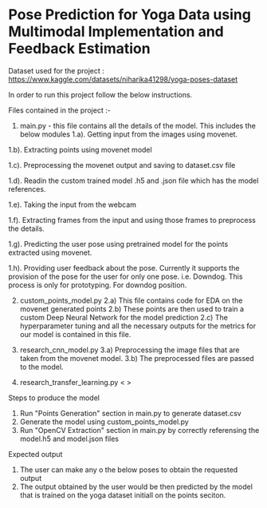 # Pose Prediction for Yoga Data using Multimodal Implementation and Feedback Estimation 

Dataset used for the project : https://www.kaggle.com/datasets/niharika41298/yoga-poses-dataset 

In order to run this project follow the below instructions. 

Files contained in the project :-

1. main.py - this file contains all the details of the model. This includes the below modules 
1.a). Getting input from the images using movenet. 

1.b). Extracting points using movenet model

1.c). Preprocessing the movenet output and saving to dataset.csv file

1.d). Readin the custom trained model .h5 and .json file which has the model references. 

1.e). Taking the input from the webcam 

1.f). Extracting frames from the input and using those frames to preprocess the details. 

1.g). Predicting the user pose using pretrained model for the points extracted using movenet.

1.h). Providing user feedback about the pose. Currently it supports the provision of the pose for the user for only one pose. i.e. Downdog. This process is only for prototyping. For downdog position. 

2. custom_points_model.py
2.a) This file contains code for EDA on the movenet generated points 
2.b) These points are then used to train a custom Deep Neural Network for the model prediction
2.c) The hyperparameter tuning and all the necessary outputs for the metrics for our model is contained in this file.

3. research_cnn_model.py
3.a) Preprocessing the image files that are taken from the movenet model. 
3.b) The preprocessed files are passed to the model. 

4. research_transfer_learning.py 
< > 

Steps to produce the model
1. Run "Points Generation" section in main.py to generate dataset.csv
2. Generate the model using custom_points_model.py
3. Run "OpenCV Extraction" section in main.py by correctly referensing the model.h5 and model.json files 

Expected output
1. The user can make any o the below poses to obtain the requested output
2. The output obtained by the user would be then predicted by the model that is trained on the yoga dataset initiall on the points seciton.


